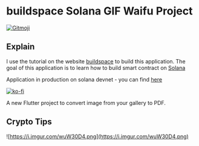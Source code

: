 # buildspace Solana GIF Waifu Project

<a href="https://gitmoji.dev">
  <img src="https://img.shields.io/badge/gitmoji-%20😜%20😍-FFDD67.svg?style=flat-square" alt="Gitmoji">
</a>

## **Explain**

I use the tutorial on the website [buildspace](https://buildspace.so/) to build this application.
The goal of this application is to learn how to build smart contract on [Solana](https://solana.com/)

Application in production on solana devnet - you can find [here](https://solana-waifu-app.vercel.app/)

[![ko-fi](https://ko-fi.com/img/githubbutton_sm.svg)](https://ko-fi.com/A0A72UVP8)

A new Flutter project to convert image from your gallery to PDF.

## Crypto Tips

![https://i.imgur.com/wuW30D4.png](https://i.imgur.com/wuW30D4.png)
